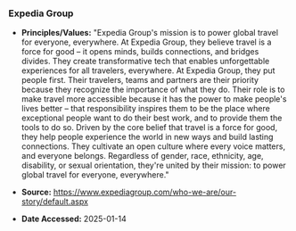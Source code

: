 ### Expedia Group

- **Principles/Values:** "Expedia Group's mission is to power global travel for everyone, everywhere. At Expedia Group, they believe travel is a force for good – it opens minds, builds connections, and bridges divides. They create transformative tech that enables unforgettable experiences for all travelers, everywhere. At Expedia Group, they put people first. Their travelers, teams and partners are their priority because they recognize the importance of what they do. Their role is to make travel more accessible because it has the power to make people's lives better – that responsibility inspires them to be the place where exceptional people want to do their best work, and to provide them the tools to do so. Driven by the core belief that travel is a force for good, they help people experience the world in new ways and build lasting connections. They cultivate an open culture where every voice matters, and everyone belongs. Regardless of gender, race, ethnicity, age, disability, or sexual orientation, they're united by their mission: to power global travel for everyone, everywhere."

- **Source:** https://www.expediagroup.com/who-we-are/our-story/default.aspx

- **Date Accessed:** 2025-01-14